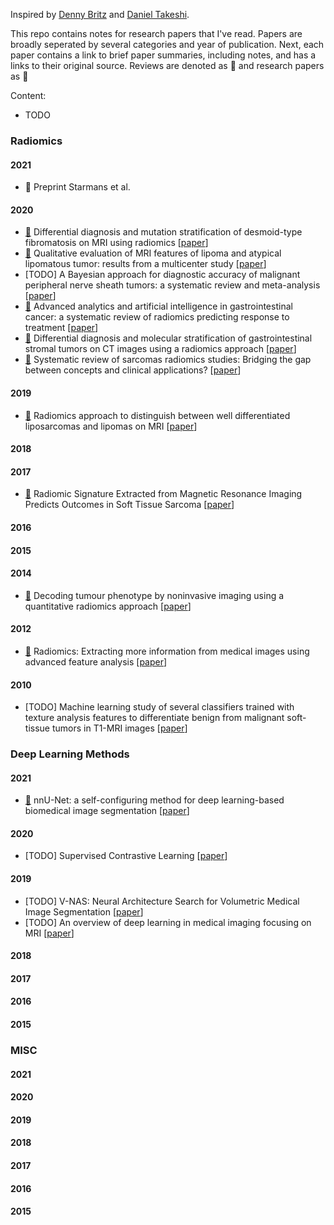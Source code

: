 Inspired by [Denny Britz][1] and [Daniel Takeshi][2].

This repo contains notes for research papers that I've read. Papers are broadly seperated by several categories and year of publication. Next, each paper contains a link to brief paper summaries, including notes, and has a links to their original source. Reviews are denoted as :green_book: and research papers as :blue_book:

Content:
- TODO

<!---
Research Papers from here

example: 
- [:blue_book:](https://github.com/Douwe-Spaanderman/Radiomics-papernotes/blob/main/notes/title.md) research_title [[paper](link)]
- [:green_book:](https://github.com/Douwe-Spaanderman/Radiomics-papernotes/blob/main/notes/title.md) review_title [[paper](link)]

-->

### Radiomics

#### 2021
- :blue_book: Preprint Starmans et al.

#### 2020
- [:blue_book:](https://github.com/Douwe-Spaanderman/Radiomics-papernotes/blob/main/notes/Differential_diagnosis_and_mutation_stratification_of_desmoid_type_fibromatosis_on_MRI_using_radiomics.md) Differential diagnosis and mutation stratification of desmoid-type fibromatosis on MRI using radiomics [[paper](https://www.ejradiology.com/article/S0720-048X(20)30455-1/fulltext)]  
- [:blue_book:](https://github.com/Douwe-Spaanderman/Radiomics-papernotes/blob/main/notes/Qualitative_evaluation_of_MRI_features_of_lipoma_and_atypical_lipomatous_tumor_results_from_a_multicenter_study.md) Qualitative evaluation of MRI features of lipoma and atypical lipomatous tumor: results from a multicenter study [[paper](https://link.springer.com/article/10.1007/s00256-020-03372-5)]
- [TODO] A Bayesian approach for diagnostic accuracy of malignant peripheral nerve sheath tumors: a systematic review and meta-analysis [[paper](https://academic.oup.com/neuro-oncology/article/23/4/557/6039224)]
- [:green_book:](https://github.com/Douwe-Spaanderman/Radiomics-papernotes/blob/main/notes/Advanced_analytics_and_artificial_intelligence_in_gastrointestinal_cancer_a_systematic_review.md) Advanced analytics and artificial intelligence in gastrointestinal cancer: a systematic review of radiomics predicting response to treatment [[paper](https://link.springer.com/article/10.1007%2Fs00259-020-05142-w)]
- [:blue_book:](https://github.com/Douwe-Spaanderman/Radiomics-papernotes/blob/main/notes/Differential_diagnosis_and_molecular_stratification_of_gastrointestinal_stromal_tumors_on_CT_images_using_a_radiomics_approach.md) Differential diagnosis and molecular stratification of gastrointestinal stromal tumors on CT images using a radiomics approach [[paper](https://arxiv.org/abs/2010.06824)]
- [:green_book:](https://github.com/Douwe-Spaanderman/Radiomics-papernotes/blob/main/notes/Systematic_review_of_sarcomas_radiomics_studies_bridging_the_gap_between_concepts_and_clinical_application.md) Systematic review of sarcomas radiomics studies: Bridging the gap between concepts and clinical applications? [[paper](https://www.sciencedirect.com/science/article/abs/pii/S0720048X20304721)]

#### 2019
- [:blue_book:](https://github.com/Douwe-Spaanderman/Radiomics-papernotes/blob/main/notes/Radiomics_approach_to_distinquish_between_well_diiferentiated_liposarcomas_and_lipomas_on_MRI.md) Radiomics approach to distinguish between well differentiated liposarcomas and lipomas on MRI [[paper](https://academic.oup.com/bjs/article/106/13/1800/6121045)]

#### 2018

#### 2017
- [:blue_book:](https://github.com/Douwe-Spaanderman/Radiomics-papernotes/blob/main/notes/Radiomic_signature_extracted_from_magnetic_resonance_imaging_predicts_outcome_in_soft_tissue_sarcoma.md) Radiomic Signature Extracted from Magnetic Resonance Imaging Predicts Outcomes in Soft Tissue Sarcoma [[paper](https://www.redjournal.org/article/S0360-3016(17)31240-3/fulltext)]

#### 2016

#### 2015

#### 2014
- [:blue_book:](https://github.com/Douwe-Spaanderman/Radiomics-papernotes/blob/main/notes/Decoding_tumour_phenotype_by_noninvasive_imaging_using_a_quantitative_radiomics_approach.md) Decoding tumour phenotype by noninvasive imaging using a quantitative radiomics approach [[paper](https://www.nature.com/articles/ncomms5006)]  

#### 2012
- [:green_book:](https://github.com/Douwe-Spaanderman/Radiomics-papernotes/blob/main/notes/Radiomics:_Extracting_more_information_from_medical_images_using_advanced_feature_analysis.md) Radiomics: Extracting more information from medical images using advanced feature analysis [[paper](https://www.sciencedirect.com/science/article/abs/pii/S0959804911009993)]

#### 2010
- [TODO] Machine learning study of several classifiers trained with texture analysis features to differentiate benign from malignant soft-tissue tumors in T1-MRI images [[paper](https://onlinelibrary.wiley.com/doi/full/10.1002/jmri.22095)]

### Deep Learning Methods

#### 2021
- [:blue_book:](https://github.com/Douwe-Spaanderman/Radiomics-papernotes/blob/main/notes/nnU_Net_a_self_configuring_method_for_deep_learning_based_biomedical_image_segmentation.md) nnU-Net: a self-configuring method for deep learning-based biomedical image segmentation [[paper](https://www.nature.com/articles/s41592-020-01008-z)]


#### 2020
- [TODO] Supervised Contrastive Learning [[paper](https://arxiv.org/abs/2004.11362)]

#### 2019
- [TODO] V-NAS: Neural Architecture Search for Volumetric Medical Image Segmentation [[paper](https://arxiv.org/abs/1906.02817)]
- [TODO] An overview of deep learning in medical imaging focusing on MRI [[paper](https://www.sciencedirect.com/science/article/pii/S0939388918301181)]

#### 2018

#### 2017

#### 2016

#### 2015

### MISC

#### 2021

#### 2020

#### 2019

#### 2018

#### 2017

#### 2016

#### 2015

<!---
Links from here
-->

[1]:https://github.com/dennybritz/deeplearning-papernotes
[2]:https://github.com/DanielTakeshi/Paper_Notes
